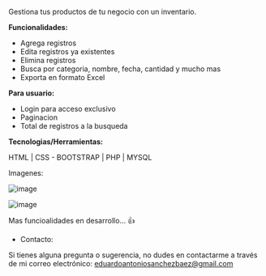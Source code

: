 Gestiona tus productos de tu negocio con un inventario.

**Funcionalidades:** 

- Agrega registros
- Edita registros ya existentes
- Elimina registros
- Busca por categoria, nombre, fecha, cantidad y mucho mas
- Exporta en formato Excel

**Para usuario:**
- Login para acceso exclusivo
- Paginacion
- Total de registros a la busqueda

**Tecnologias/Herramientas:** 

HTML | CSS - BOOTSTRAP | PHP | MYSQL

Imagenes:

![image](https://github.com/eduarprog/Gestion-de-Inventario/assets/102840664/b033c7d7-9d47-45cf-baf8-9166ff6479fd)


![image](https://github.com/eduarprog/Gestion-de-Inventario/assets/102840664/5d94492e-b978-4ec8-8eab-807780c2bba0)

Mas funcioalidades en desarrollo... 👍 

- Contacto:

Si tienes alguna pregunta o sugerencia, no dudes en contactarme a través de mi correo electrónico: eduardoantoniosanchezbaez@gmail.com
